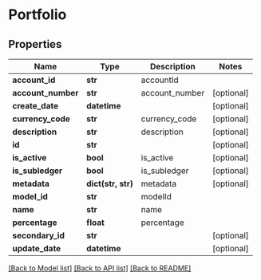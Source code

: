 # Portfolio

## Properties
Name | Type | Description | Notes
------------ | ------------- | ------------- | -------------
**account_id** | **str** | accountId | 
**account_number** | **str** | account_number | [optional] 
**create_date** | **datetime** |  | [optional] 
**currency_code** | **str** | currency_code | [optional] 
**description** | **str** | description | [optional] 
**id** | **str** |  | [optional] 
**is_active** | **bool** | is_active | [optional] 
**is_subledger** | **bool** | is_subledger | [optional] 
**metadata** | **dict(str, str)** | metadata | [optional] 
**model_id** | **str** | modelId | 
**name** | **str** | name | 
**percentage** | **float** | percentage | 
**secondary_id** | **str** |  | [optional] 
**update_date** | **datetime** |  | [optional] 

[[Back to Model list]](../README.md#documentation-for-models) [[Back to API list]](../README.md#documentation-for-api-endpoints) [[Back to README]](../README.md)


